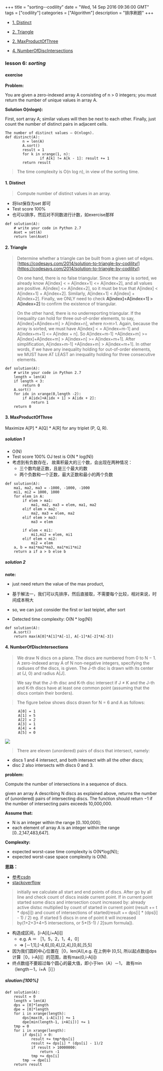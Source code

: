 +++ 
title = "sorting--codility" 
date = "Wed, 14 Sep 2016 09:36:00 GMT" 
tags = ["codility"] 
categories = ["Algorithm"]
description = "排序刷题" 
+++ 

* [1. Distinct](#1.6.1)

* [2. Triangle](#1.6.2)
* [2. MaxProductOfThree](#1.6.3)
* [4. NumberOfDiscIntersections](#1.6.4)


<h3 id = "1.6">
lesson 6: <i>sorting</i>
</h3>




####  exercise

**Problem:**

You are given a zero-indexed array A consisting of n > 0 integers; you must return the number of unique values in array A.



**Solution O(nlogn):**


First, sort array A; similar values will then be next to each other. Finally, just count the number of distinct pairs in adjacent cells.

```
The number of distinct values — O(nlogn).
def distinct(A):
        n = len(A)
        A.sort()
        result = 1
        for k in xrange(1, n):
                if A[k] != A[k - 1]: result += 1
        return result
```

> The time complexity is O(n log n), in view of the sorting time.




<h4 id = "1.6.1">
1. Distinct
</h4>



> Compute number of distinct values in an array.


- 将list保存为set 即可
- Test score 100%
- 也可以排序，然后对不同数进行计数，如exercise那样


```
def solution(A):
    # write your code in Python 2.7
    Aset = set(A)
    return len(Aset)
```


<h4 id = "1.6.2">
2. Triangle
</h4>


> Determine whether a triangle can be built from a given set of edges.
[https://codesays.com/2014/solution-to-triangle-by-codility/](https://codesays.com/2014/solution-to-triangle-by-codility/)
>
>On one hand, there is no false triangular. Since the array is sorted, we already know A[index] < = A[index+1] <= A[index+2], and all values are positive. A[index] <= A[index+2], so it must be true that A[index] < A[index+1] + A[index+2]. Similarly, A[index+1] < A[index] + A[index+2]. Finally, we ONLY need to check **A[index]+A[index+1] > A[index+2]** to confirm the existence of triangular.

> On the other hand, there is no underreporting triangular. If the inequality can hold for three out-of-order elements, to say, A[index]+A[index+m] > A[index+n], where n>m>1. Again, because the array is sorted, we must have A[index] < = A[index+m-1] and A[index+m+1] <= A[index + n]. So A[index+m-1] +A[index+m] >= A[index]+A[index+m] > A[index+n] >= A[index+m+1]. After simplification, A[index+m-1] +A[index+m] > A[index+m+1]. In other words, if we have any inequality holding for out-of-order elements, we MUST have AT LEAST an inequality holding for three consecutive elements.
>



```
def solution(A):
    # write your code in Python 2.7
    length = len(A)
    if length < 3:
        return 0
    A.sort()
    for idx in xrange(0,length -2):
        if A[idx]+A[idx + 1] > A[idx + 2]:
            return 1
    return 0
```



<h4 id = "1.6.3">
3. MaxProductOfThree
</h4>




>
Maximize A[P] * A[Q] * A[R] for any triplet (P, Q, R).

#####  solution 1

- O(N)
- Test score  100% OJ test is O(N * log(N))
- 考虑到有负数存在， 故乘积最大的三个数，会出现在两种情况：
    - 三个数均是正数，且是三个最大的数
    - 两个负数和一个正数，最大正数和最小的两个负数


```
def solution(A):
    ma1, ma2, ma3 = -1000, -1000, -1000
    mi1, mi2 = 1000, 1000
    for elem in A:
        if elem > ma1:
            ma1, ma2, ma3 = elem, ma1, ma2
        elif elem > ma2:
            ma2, ma3 = elem, ma2
        elif elem > ma3:
            ma3 = elem

        if elem < mi1:
            mi1,mi2 = elem, mi1
        elif elem < mi2:
            mi2 = elem
    a, b = ma1*ma2*ma3, ma1*mi1*mi2
    return a if a > b else b
```

#####  solution 2

**note:**

- just need return the value of the max product,
- 基于解法一，我们可以先排序，然后直接取，不需要每个比较，相对来说，时间成本稍大
- so, we can just consider the first or last teiplet, after sort

- Detected time complexity: O(N * log(N))

```
def solution(A):
    A.sort()
    return max(A[0]*A[1]*A[-1], A[-1]*A[-2]*A[-3])

```

<h4 id = "1.6.4">
4. NumberOfDiscIntersections
</h4>

>We draw N discs on a plane. The discs are numbered from 0 to N − 1. A zero-indexed array A of N non-negative integers, specifying the radiuses of the discs, is given. The J-th disc is drawn with its center at (J, 0) and radius A[J].

>We say that the J-th disc and K-th disc intersect if J ≠ K and the J-th and K-th discs have at least one common point (assuming that the discs contain their borders).

>The figure below shows discs drawn for N = 6 and A as follows:


          A[0] = 1
          A[1] = 5
          A[2] = 2
          A[3] = 1
          A[4] = 4
          A[5] = 0

![](https://codility-frontend-prod.s3.amazonaws.com/media/task_img/number_of_disc_intersections/media/auto/mpaecfada7c1e52a7b01b04916c859b15d.png)


>
>There are eleven (unordered) pairs of discs that intersect, namely:

- discs 1 and 4 intersect, and both intersect with all the other discs;
- disc 2 also intersects with discs 0 and 3.

**problem:**

>
Compute the number of intersections in a sequence of discs.
>
given an array A describing N discs as explained above, returns the number of (unordered) pairs of intersecting discs. The function should return −1 if the number of intersecting pairs exceeds 10,000,000.

**Assume that:**

- N is an integer within the range [0..100,000];
- each element of array A is an integer within the range [0..2,147,483,647].

**Complexity:**

- expected worst-case time complexity is O(N*log(N));
- expected worst-case space complexity is O(N).

**思路：**



- [参考csdn](http://blog.csdn.net/dear0607/article/details/42671621)
- [stackoverflow](http://stackoverflow.com/questions/4801242/algorithm-to-calculate-number-of-intersecting-discs#)

>initially we calculate all start and end points of discs. After go by all line and check count of discs inside current point. If in current point started some discs and intersection count increased by: already active distsc multiplied by count of started in current point (result += t * dps[i]) and count of intersections of started(result += dps[i] * (dps[i] - 1) / 2) eg. if started 5 discs in one of point it will increased by(1+2+3+4+5 intersections, or 5*(5-1) / 2[sum formula]).



- 构造成区间，[i-A[i],i+A[i]]
    - e.g. A ＝ ［1，5，2，1，4，0］
    - => [－1,1],[-4,6],[0,4],[2,4],[0,8],[5,5]
- 因为我们圆的中心位置在［0，len(A)],e.g. 在上例中 [0,5], 所以起点数组dps计算［0，i-A[i]］的范围，故有max(0,i-A[i])
- 终点数组不要超过每个圆心的最大值，即小于len（A）－1， 故有min（length－1，i+A［i］）





#####  sloution:[100%]
```
def solution(A):
    result = 0
    length = len(A)
    dps = [0]*length
    dpe = [0]*length
    for i in xrange(length):
        dps[max(0, i-A[i])] += 1
        dpe[min(length-1, i+A[i])] += 1
    tmp = 0
    for i in xrange(length):
        if dps[i] > 0:
            result += tmp*dps[i]
            result += dps[i] * (dps[i] - 1)/2
            if result > 10000000:
                return -1
            tmp += dps[i]
        tmp -= dpe[i]
    return result
```



